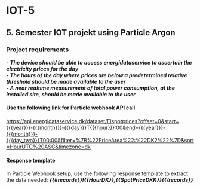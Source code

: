 # IOT-5
## 5. Semester IOT projekt using Particle Argon

### Project requirements
***- The device should be able to access energidataservice to ascertain the electricity prices for the day***  
***- The hours of the day where prices are below a predetermined relative threshold should be made available to the user***  
***- A near realtime measurement of total power consumption, at the installed site, should be made available to the user***  

#### Use the following link for Particle webhook API call
https://api.energidataservice.dk/dataset/Elspotprices?offset=0&start={{{year}}}-{{{month}}}-{{{day}}}T{{{hour}}}:00&end={{{year}}}-{{{month}}}-{{{day_two}}}T00:00&filter=%7B%22PriceArea%22:%22DK2%22%7D&sort=HourUTC%20ASC&timezone=dk

#### Response template 
In Particle Webhook setup, use the following response template to extract the data needed:
***{{#records}}!{{HourDK}},{{SpotPriceDKK}}{{/records}}***
